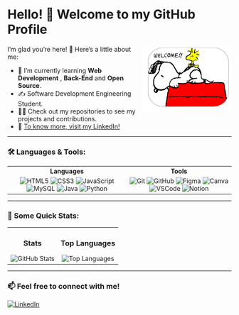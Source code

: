 # Hello! 👋 Welcome to my GitHub Profile

<img src="https://github.com/CarlosRW/CarlosRW/blob/main/Adobe%20Express%20-%20file.png?raw=true" alt="About Me" width="200" align="right">

I’m glad you’re here! 🚀 Here’s a little about me:

- 🌱 I’m currently learning **Web Development** , **Back-End** and **Open Source**.
- ✍️ Software Development Engineering Student.
- 👨‍💻 Check out my repositories to see my projects and contributions.
- 🔗 [To know more, visit my LinkedIn!](https://www.linkedin.com/in/carlosrw/)

---

### 🛠️ Languages & Tools:
<div align="center">
  <table>
    <tr>
      <td align="center"><b>Languages</b></td>
      <td align="center"><b>Tools</b></td>
    </tr>
    <tr>
      <td align="center">
         <img src="https://img.icons8.com/color/48/html-5.png" alt="HTML5" width="50"/>
        <img src="https://img.icons8.com/color/48/css3.png" alt="CSS3" width="50"/>
        <img src="https://img.icons8.com/color/48/javascript--v1.png" alt="JavaScript" width="50"/>
        <img src="https://img.icons8.com/?size=100&id=9nLaR5KFGjN0&format=png&color=000000" alt="MySQL" width="50"/>
        <img src="https://img.icons8.com/?size=100&id=GPfHz0SM85FX&format=png&color=000000" alt="Java" width="50"/>
        <img src="https://img.icons8.com/?size=100&id=13441&format=png&color=000000" alt="Python" width="50"/>
      </td>
      <td align="center">
        <img src="https://img.icons8.com/color/48/git.png" alt="Git" width="50"/>
        <img src="https://img.icons8.com/?size=100&id=106564&format=png&color=000000" alt="GitHub" width="50"/>
        <img src="https://img.icons8.com/color/48/figma.png" alt="Figma" width="50"/>
        <img src="https://img.icons8.com/?size=100&id=EZQdGLNeo7JI&format=png&color=000000" alt="Canva" width="50"/>
        <img src="https://img.icons8.com/?size=100&id=0OQR1FYCuA9f&format=png&color=000000" alt="VSCode" width="50"/>
        <img src="https://img.icons8.com/?size=100&id=lsDwPKu9v0gn&format=png&color=000000" alt="Notion" width="50"/>
      </td>
    </tr>
  </table>
</div>

---

### 🎯 Some Quick Stats:
<div align="center">
  <table>
    <tr>
      <td align="center">
        <h3>Stats</h3>
        <img src="https://github-readme-stats.vercel.app/api?username=CarlosRW&show_icons=true&theme=radical" alt="GitHub Stats" width="400" />
      </td>
      <td align="center">
        <h3>Top Languages</h3>
        <img src="https://github-readme-stats.vercel.app/api/top-langs/?username=CarlosRW&layout=compact&theme=radical" alt="Top Languages" width="400" />
      </td>
    </tr>
  </table>
</div>

---

### 📫 Feel free to connect with me!
[![LinkedIn](https://img.shields.io/badge/LinkedIn-Connect-blue?logo=linkedin&logoColor=white)](https://www.linkedin.com/in/carlosrw/)
